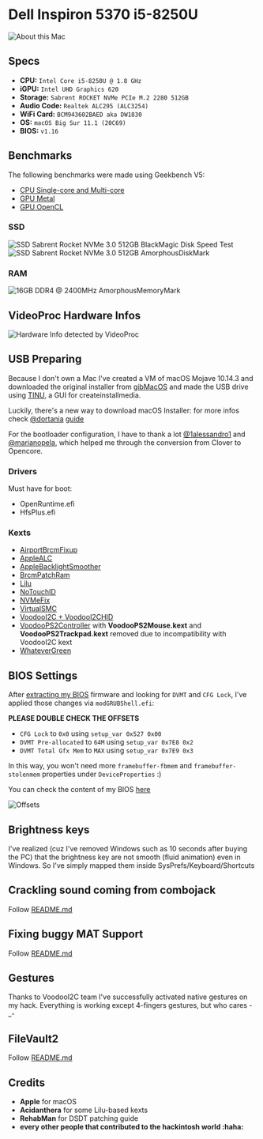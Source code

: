 # Dell Inspiron 5370 i5-8250U

![About this Mac](https://i.imgur.com/ynuZMKo.png)

## Specs
* **CPU:** `Intel Core i5-8250U @ 1.8 GHz`
* **iGPU:** `Intel UHD Graphics 620`
* **Storage:** `Sabrent ROCKET NVMe PCIe M.2 2280 512GB`
* **Audio Code:** `Realtek ALC295 (ALC3254)`
* **WiFi Card:** `BCM943602BAED aka DW1830`
* **OS:** `macOS Big Sur 11.1 (20C69)`
* **BIOS:** `v1.16`


## Benchmarks

The following benchmarks were made using Geekbench V5:

- [CPU Single-core and Multi-core](https://browser.geekbench.com/v5/cpu/2830516)
- [GPU Metal](https://browser.geekbench.com/v5/compute/1173808)
- [GPU OpenCL](https://browser.geekbench.com/v5/compute/1173815)

### SSD

![SSD Sabrent Rocket NVMe 3.0 512GB BlackMagic Disk Speed Test](https://i.imgur.com/hEA5Da5.png)
![SSD Sabrent Rocket NVMe 3.0 512GB AmorphousDiskMark](https://i.imgur.com/Z6AI68c.png)

### RAM

![16GB DDR4 @ 2400MHz AmorphousMemoryMark](https://i.imgur.com/bc99GdJ.png)

## VideoProc Hardware Infos

![Hardware Info detected by VideoProc](https://i.imgur.com/QX4F1Qp.png)

## USB Preparing

Because I don't own a Mac I've created a VM of macOS Mojave 10.14.3 and downloaded the original installer from [gibMacOS](https://github.com/corpnewt/gibMacOS) and made the USB drive using [TINU](https://github.com/ITzTravelInTime/TINU/), a GUI for createinstallmedia. 

Luckily, there's a new way to download macOS Installer: for more infos check [@dortania](https://github.com/dortania) [guide](https://dortania.github.io/OpenCore-Install-Guide/installer-guide/mac-install.html)

For the bootloader configuration, I have to thank a lot [@1alessandro1](https://github.com/1alessandro1) and [@marianopela](https://github.com/marianopela), which helped me through the conversion from Clover to Opencore.

### Drivers

Must have for boot:

* OpenRuntime.efi
* HfsPlus.efi

### Kexts

* [AirportBrcmFixup](https://github.com/acidanthera/AirportBrcmFixup)
* [AppleALC](https://github.com/acidanthera/AppleALC)
* [AppleBacklightSmoother](https://github.com/hieplpvip/AppleBacklightSmoother)
* [BrcmPatchRam](https://github.com/acidanthera/BrcmPatchRAM)
* [Lilu](https://github.com/acidanthera/Lilu)
* [NoTouchID](https://github.com/al3xtjames/NoTouchID)
* [NVMeFix](https://github.com/acidanthera/NVMeFix)
* [VirtualSMC](https://github.com/acidanthera/VirtualSMC)
* [VoodooI2C + VoodooI2CHID](https://github.com/alexandred/VoodooI2C)
* [VoodooPS2Controller](https://github.com/acidanthera/VoodooPS2) with **VoodooPS2Mouse.kext** and **VoodooPS2Trackpad.kext** removed due to incompatibility with VoodooI2C kext
* [WhateverGreen](https://github.com/acidanthera/WhateverGreen)

## BIOS Settings

After [extracting my BIOS](https://github.com/dreamwhite/bios-extraction-guide/tree/master/Dell) firmware and looking for `DVMT` and `CFG Lock`, I've applied those changes via `modGRUBShell.efi`:

**PLEASE DOUBLE CHECK THE OFFSETS**

- `CFG Lock` to `0x0` using `setup_var 0x527 0x00`
- `DVMT Pre-allocated` to `64M` using `setup_var 0x7E8 0x2`
- `DVMT Total Gfx Mem` to `MAX` using `setup_var 0x7E9 0x3`

In this way, you won't need more `framebuffer-fbmem` and `framebuffer-stolenmem` properties under `DeviceProperties` :) 

You can check the content of my BIOS [here](/BIOS/README.md)

![Offsets](https://i.imgur.com/YnI7V3b.jpg)

## Brightness keys

I've realized (cuz I've removed Windows such as 10 seconds after buying the PC) that the brightness key are not smooth (fluid animation) even in Windows. So I've simply mapped them inside SysPrefs/Keyboard/Shortcuts 

## Crackling sound coming from combojack

Follow [README.md](headphones_fix/README.md)

## Fixing buggy MAT Support

Follow [README.md](SysReport/README.md)

## Gestures

Thanks to VoodooI2C team I've successfully activated native gestures on my hack. Everything is working except 4-fingers gestures, but who cares -_- 

## FileVault2

Follow [README.md](FileVault2/README.md)

## Credits

* **Apple** for macOS
* **Acidanthera** for some Lilu-based kexts
* **RehabMan** for DSDT patching guide
* **every other people that contributed to the hackintosh world :haha:**



